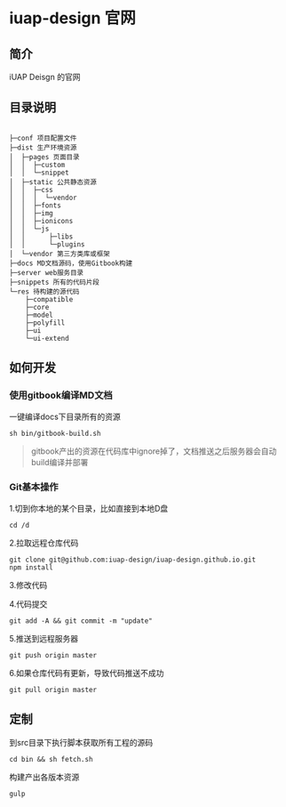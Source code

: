 # iuap-design 官网

## 简介

iUAP Deisgn 的官网

## 目录说明

```

├─conf 项目配置文件
├─dist 生产环境资源
│  ├─pages 页面目录
│  │  ├─custom
│  │  └─snippet
│  ├─static 公共静态资源
│  │  ├─css
│  │  │  └─vendor
│  │  ├─fonts
│  │  ├─img
│  │  ├─ionicons
│  │  └─js
│  │      ├─libs
│  │      └─plugins
│  └─vendor 第三方类库或框架
├─docs MD文档源码，使用Gitbook构建
├─server web服务目录
├─snippets 所有的代码片段
└─res 待构建的源代码
    ├─compatible
    ├─core
    ├─model
    ├─polyfill
    ├─ui
    └─ui-extend

```

## 如何开发

### 使用gitbook编译MD文档

一键编译docs下目录所有的资源

```
sh bin/gitbook-build.sh
```

> gitbook产出的资源在代码库中ignore掉了，文档推送之后服务器会自动build编译并部署

### Git基本操作

1.切到你本地的某个目录，比如直接到本地D盘

```
cd /d
```

2.拉取远程仓库代码

```
git clone git@github.com:iuap-design/iuap-design.github.io.git
npm install
```

3.修改代码

4.代码提交
```
git add -A && git commit -m "update"
```

5.推送到远程服务器
```
git push origin master
```

6.如果仓库代码有更新，导致代码推送不成功
```
git pull origin master
```

## 定制

到src目录下执行脚本获取所有工程的源码

```
cd bin && sh fetch.sh
```

构建产出各版本资源

```
gulp
```
